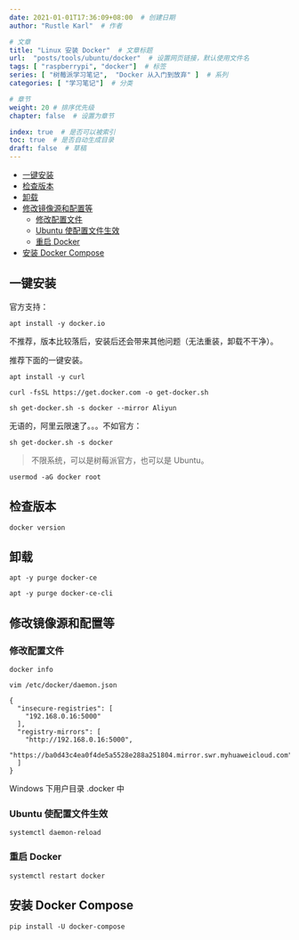 ```yaml
---
date: 2021-01-01T17:36:09+08:00  # 创建日期
author: "Rustle Karl"  # 作者

# 文章
title: "Linux 安装 Docker"  # 文章标题
url:  "posts/tools/ubuntu/docker"  # 设置网页链接，默认使用文件名
tags: [ "raspberrypi", "docker"]  # 标签
series: [ "树莓派学习笔记",  "Docker 从入门到放弃" ]  # 系列
categories: [ "学习笔记"]  # 分类

# 章节
weight: 20 # 排序优先级
chapter: false  # 设置为章节

index: true  # 是否可以被索引
toc: true  # 是否自动生成目录
draft: false  # 草稿
---
```


- [一键安装](#一键安装)
- [检查版本](#检查版本)
- [卸载](#卸载)
- [修改镜像源和配置等](#修改镜像源和配置等)
  - [修改配置文件](#修改配置文件)
  - [Ubuntu 使配置文件生效](#ubuntu-使配置文件生效)
  - [重启 Docker](#重启-docker)
- [安装 Docker Compose](#安装-docker-compose)

## 一键安装

官方支持：

```shell
apt install -y docker.io
```

不推荐，版本比较落后，安装后还会带来其他问题（无法重装，卸载不干净）。

推荐下面的一键安装。

```shell
apt install -y curl
```

```shell
curl -fsSL https://get.docker.com -o get-docker.sh
```

```shell
sh get-docker.sh -s docker --mirror Aliyun
```

无语的，阿里云限速了。。。不如官方：

```shell
sh get-docker.sh -s docker
```

> 不限系统，可以是树莓派官方，也可以是 Ubuntu。

```shell
usermod -aG docker root
```

## 检查版本

```shell
docker version
```

## 卸载

```shell
apt -y purge docker-ce
```

```shell
apt -y purge docker-ce-cli
```

## 修改镜像源和配置等

### 修改配置文件

```shell
docker info
```

```shell
vim /etc/docker/daemon.json
```

```
{
  "insecure-registries": [
    "192.168.0.16:5000"
  ],
  "registry-mirrors": [
    "http://192.168.0.16:5000",
    "https://ba0d43c4ea0f4de5a5528e288a251804.mirror.swr.myhuaweicloud.com"
  ]
}
```

Windows 下用户目录 .docker 中

### Ubuntu 使配置文件生效

```shell
systemctl daemon-reload
```

### 重启 Docker

```shell
systemctl restart docker
```

## 安装 Docker Compose

```shell
pip install -U docker-compose
```
